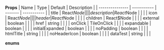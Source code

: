 **Props**
| Name | Type | Default | Description |
| --------------- | ----------- | ------- | ----------- |
| title | React$Node  |         |             |
| description     | React$Node | | |
| icon | React$Node  |         |             |
| header          | React$Node | | |
| children | React\$Node | | |
| external | boolean | | |
| href | string | | |
| onClick | TileOnClick | | |
| expandable | boolean | | |
| initialExpanded | boolean | | |
| noPadding | boolean | | |
| htmlTitle | string | | |
| noHeaderIcon | boolean | | |
| dataTest | string | | |

**enums**
